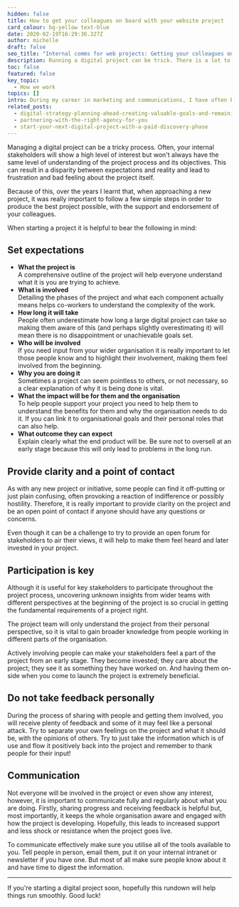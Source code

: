 ```yaml
---
hidden: false
title: How to get your colleagues on board with your website project
card_colour: bg-yellow text-blue
date: 2020-02-19T16:29:36.327Z
author: michelle
draft: false
seo_title: "Internal comms for web projects: Getting your colleagues on board"
description: Running a digital project can be trick. There is a lot to consider and even more to know when dealing with internal stakeholders.
toc: false
featured: false
key_topic:
  - How we work
topics: []
intro: During my career in marketing and communications, I have often been tasked with managing multiple digital projects for organisations that are not traditionally digitally-led. Those organisations have also been based in technology, policy, research and development and have sought to share their knowledge further with their specific interested parties but have also been nervous to do so.
related_posts:
  - digital-strategy-planning-ahead-creating-valuable-goals-and-remaining-flexible
  - partnering-with-the-right-agency-for-you
  - start-your-next-digital-project-with-a-paid-discovery-phase
---
```

Managing a digital project can be a tricky process. Often, your internal stakeholders will show a high level of interest but won't always have the same level of understanding of the project process and its objectives. This can result in a disparity between expectations and reality and lead to frustration and bad feeling about the project itself.

Because of this, over the years I learnt that, when approaching a new project, it was really important to follow a few simple steps in order to produce the best project possible, with the support and endorsement of your colleagues.

When starting a project it is helpful to bear the following in mind:

## S﻿et expectations

* **What the project is**\
  A comprehensive outline of the project will help everyone understand what it is you are trying to achieve.
* **What is involved**\
  Detailing the phases of the project and what each component actually means helps co-workers to understand the complexity of the work.
* **How long it will take**\
  People often underestimate how long a large digital project can take so making them aware of this (and perhaps slightly overestimating it) will mean there is no disappointment or unachievable goals set.
* **Who will be involved**\
  If you need input from your wider organisation it is really important to let those people know and to highlight their involvement, making them feel involved from the beginning.
* **Why you are doing it**\
  Sometimes a project can seem pointless to others, or not necessary, so a clear explanation of why it is being done is vital.
* **What the impact will be for them and the organisation**\
  To help people support your project you need to help them to understand the benefits for them and why the organisation needs to do it. If you can link it to organisational goals and their personal roles that can also help.
* **What outcome they can expect**\
  Explain clearly what the end product will be. Be sure not to oversell at an early stage because this will only lead to problems in the long run.

## Provide clarity and a point of contact

As with any new project or initiative, some people can find it off-putting or just plain confusing, often provoking a reaction of indifference or possibly hostility. Therefore, it is really important to provide clarity on the project and be an open point of contact if anyone should have any questions or concerns.

Even though it can be a challenge to try to provide an open forum for stakeholders to air their views, it will help to make them feel heard and later invested in your project.

## Participation is key

Although it is useful for key stakeholders to participate throughout the project process, uncovering unknown insights from wider teams with different perspectives at the beginning of the project is so crucial in getting the fundamental requirements of a project right.

The project team will only understand the project from their personal perspective, so it is vital to gain broader knowledge from people working in different parts of the organisation.

Actively involving people can make your stakeholders feel a part of the project from an early stage. They become invested; they care about the project; they see it as something they have worked on. And having them on-side when you come to launch the project is extremely beneficial.

## Do not take feedback personally

During the process of sharing with people and getting them involved, you will receive plenty of feedback and some of it may feel like a personal attack. Try to separate your own feelings on the project and what it should be, with the opinions of others. Try to just take the information which is of use and flow it positively back into the project and remember to thank people for their input!

## Communication

Not everyone will be involved in the project or even show any interest, however, it is important to communicate fully and regularly about what you are doing. Firstly, sharing progress and receiving feedback is helpful but, most importantly, it keeps the whole organisation aware and engaged with how the project is developing. Hopefully, this leads to increased support and less shock or resistance when the project goes live.

To communicate effectively make sure you utilise all of the tools available to you. Tell people in person, email them, put it on your internal intranet or newsletter if you have one. But most of all make sure people know about it and have time to digest the information.

---

If you're starting a digital project soon, hopefully this rundown will help things run smoothly. Good luck!